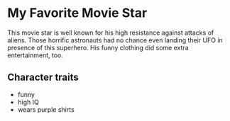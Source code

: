 # My Favorite Movie Star

This movie star is well known for his high resistance against attacks of aliens. Those horrific astronauts had no chance even landing their UFO in presence of this superhero. His funny clothing did some extra entertainment, too.

## Character traits

* funny
* high IQ
* wears purple shirts

